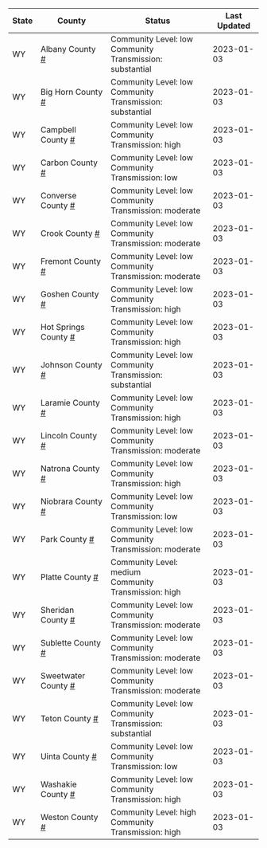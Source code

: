 State | County | Status | Last Updated
--- | --- | --- | --- 
WY | Albany County <a href="#albany_county">#</a> | <a name="albany_county"></a>Community Level: low<br/>Community Transmission: substantial | 2023-01-03
WY | Big Horn County <a href="#big_horn_county">#</a> | <a name="big_horn_county"></a>Community Level: low<br/>Community Transmission: substantial | 2023-01-03
WY | Campbell County <a href="#campbell_county">#</a> | <a name="campbell_county"></a>Community Level: low<br/>Community Transmission: high | 2023-01-03
WY | Carbon County <a href="#carbon_county">#</a> | <a name="carbon_county"></a>Community Level: low<br/>Community Transmission: low | 2023-01-03
WY | Converse County <a href="#converse_county">#</a> | <a name="converse_county"></a>Community Level: low<br/>Community Transmission: moderate | 2023-01-03
WY | Crook County <a href="#crook_county">#</a> | <a name="crook_county"></a>Community Level: low<br/>Community Transmission: moderate | 2023-01-03
WY | Fremont County <a href="#fremont_county">#</a> | <a name="fremont_county"></a>Community Level: low<br/>Community Transmission: moderate | 2023-01-03
WY | Goshen County <a href="#goshen_county">#</a> | <a name="goshen_county"></a>Community Level: low<br/>Community Transmission: high | 2023-01-03
WY | Hot Springs County <a href="#hot_springs_county">#</a> | <a name="hot_springs_county"></a>Community Level: low<br/>Community Transmission: high | 2023-01-03
WY | Johnson County <a href="#johnson_county">#</a> | <a name="johnson_county"></a>Community Level: low<br/>Community Transmission: substantial | 2023-01-03
WY | Laramie County <a href="#laramie_county">#</a> | <a name="laramie_county"></a>Community Level: low<br/>Community Transmission: high | 2023-01-03
WY | Lincoln County <a href="#lincoln_county">#</a> | <a name="lincoln_county"></a>Community Level: low<br/>Community Transmission: moderate | 2023-01-03
WY | Natrona County <a href="#natrona_county">#</a> | <a name="natrona_county"></a>Community Level: low<br/>Community Transmission: high | 2023-01-03
WY | Niobrara County <a href="#niobrara_county">#</a> | <a name="niobrara_county"></a>Community Level: low<br/>Community Transmission: low | 2023-01-03
WY | Park County <a href="#park_county">#</a> | <a name="park_county"></a>Community Level: low<br/>Community Transmission: moderate | 2023-01-03
WY | Platte County <a href="#platte_county">#</a> | <a name="platte_county"></a>Community Level: medium<br/>Community Transmission: high | 2023-01-03
WY | Sheridan County <a href="#sheridan_county">#</a> | <a name="sheridan_county"></a>Community Level: low<br/>Community Transmission: moderate | 2023-01-03
WY | Sublette County <a href="#sublette_county">#</a> | <a name="sublette_county"></a>Community Level: low<br/>Community Transmission: moderate | 2023-01-03
WY | Sweetwater County <a href="#sweetwater_county">#</a> | <a name="sweetwater_county"></a>Community Level: low<br/>Community Transmission: moderate | 2023-01-03
WY | Teton County <a href="#teton_county">#</a> | <a name="teton_county"></a>Community Level: low<br/>Community Transmission: substantial | 2023-01-03
WY | Uinta County <a href="#uinta_county">#</a> | <a name="uinta_county"></a>Community Level: low<br/>Community Transmission: low | 2023-01-03
WY | Washakie County <a href="#washakie_county">#</a> | <a name="washakie_county"></a>Community Level: low<br/>Community Transmission: high | 2023-01-03
WY | Weston County <a href="#weston_county">#</a> | <a name="weston_county"></a>Community Level: high<br/>Community Transmission: high | 2023-01-03
